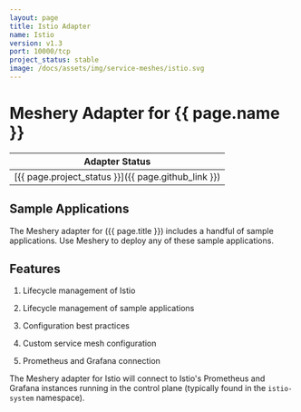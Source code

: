 ```yaml
---
layout: page
title: Istio Adapter
name: Istio
version: v1.3
port: 10000/tcp
project_status: stable
image: /docs/assets/img/service-meshes/istio.svg
---
```

# Meshery Adapter for {{ page.name }}

| Adapter Status |
| :------------: |
| [{{ page.project_status }}]({{ page.github_link }})|

## Sample Applications

The Meshery adapter for ({{ page.title }}) includes a handful of sample applications. Use Meshery to deploy any of these sample applications.

## Features
1. Lifecycle management of Istio
1. Lifecycle management of sample applications
1. Configuration best practices
1. Custom service mesh configuration

1. Prometheus and Grafana connection

The Meshery adapter for Istio will connect to Istio's Prometheus and Grafana instances running in the control plane (typically found in the `istio-system` namespace).